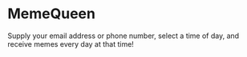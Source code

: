 # MemeQueen

Supply your email address or phone number, select a time of day, and receive memes every day at that time!
